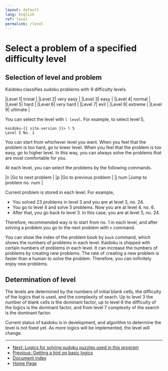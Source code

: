 ```yaml
---
layout: default
lang: English
ref: level
permalink: /level
---
```


# Select a problem of a specified difficulty level

## Selection of level and problem

Kaidoku classifies sudoku problems with 9 difficulty levels.

|Level 1| trivial |
|Level 2| very easy |
|Level 3| easy |
|Level 4| normal |
|Level 5| hard |
|Level 6| very hard |
|Level 7| evil |
|Level 8| extreme |
|Level 9| ultimate |

You can select the level with `l level`. For example, to select level 5,

    kaidoku-{{ site.version }}> l 5
    Level 5 No. 1

You can start from whichever level you want. When you feel that the problem is too hard, go to lower level. When you feel that the problem is too easy, go to higher level. In this way, you can always solve the problems that are most comfortable for you.

At each level, you can select the problems by the following commands.

|n |Go to next problem |
|p |Go to previous problem |
|j num |Jump to problem no. num |

Current problem is stored in each level. For example,

- You solved 23 problems in level 3 and you are at level 3, no. 24.
- You go to level 4 and solve 5 problems. Now you are at level 4, no. 6.
- After that, you go back to level 3. In this case, you are at level 3, no. 24.

Therefore, recommended way is to start from no. 1 in each level, and after solving a problem you go to the next problem with `n` command.

You can show the index of the problem book by `book` command, which shows the numbers of problems in each level. Kaidoku is shipped with certain numbers of problems in each level. It can increase the numbers of problems by creating new problems. The rate of creating a new problem is faster than a human to solve the problem. Therefore, you can inifinitely enjoy new problems.

## Determination of level

The levels are determined by the numbers of initial blank cells, the difficulty of the logics that is used, and the complexity of seach. Up to level 3 the number of blank cells is the dominant factor, up to level 6 the difficulty of the logics is the dominant factor, and from level 7 complexity of the search is the dominant factor.

Current status of kaidoku is in development, and algorithm to determine the level is not fixed yet. As more logics will be implemented, the level will change.

- - -

- [Next: Logics for solving sudoku puzzles used in this program](./logic)
- [Previous: Getting a hint on basic logics](basichint)
- [Document index](./#document)
- [Home Page](./)
